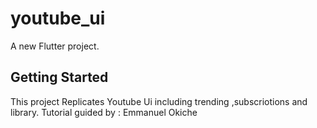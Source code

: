 # youtube_ui

A new Flutter project.

## Getting Started

This project Replicates Youtube Ui including trending ,subscriotions and library.
Tutorial guided by : 
Emmanuel Okiche

